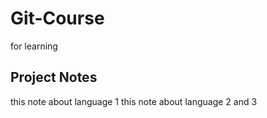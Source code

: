 # Git-Course
for learning
## Project Notes


this note about language 1 
this note about language 2 and 3
